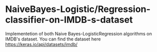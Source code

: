 # NaiveBayes-Logistic/Regression-classifier-on-IMDB-s-dataset
Implementetion of both Naive Bayes-LogisticRegression algorithms on IMDB's dataset.
You can find the dataset here https://keras.io/api/datasets/imdb/
